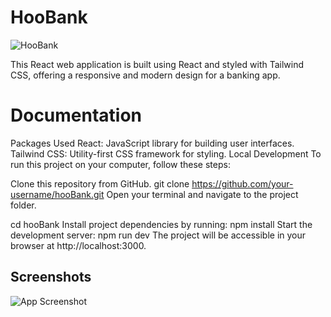 
# HooBank

![HooBank](https://i.imgur.com/2X3FEOJ.png?1)

This React web application is built using React and styled with Tailwind CSS, offering a responsive and modern design for a banking app.

# Documentation
Packages Used
React: JavaScript library for building user interfaces.
Tailwind CSS: Utility-first CSS framework for styling.
Local Development
To run this project on your computer, follow these steps:

Clone this repository from GitHub.
git clone https://github.com/your-username/hooBank.git
Open your terminal and navigate to the project folder.

cd hooBank
Install project dependencies by running:
npm install
Start the development server:
npm run dev
The project will be accessible in your browser at http://localhost:3000.



## Screenshots

![App Screenshot](https://via.placeholder.com/468x300?text=App+Screenshot+Here)

